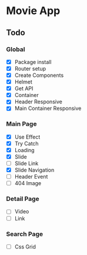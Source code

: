 # Movie App

## Todo

### Global

- [x] Package install
- [x] Router setup
- [x] Create Components
- [x] Helmet
- [x] Get API
- [x] Container
- [x] Header Responsive
- [x] Main Container Responsive

### Main Page

- [x] Use Effect
- [x] Try Catch
- [x] Loading
- [x] Slide
- [ ] Slide Link
- [x] Slide Navigation
- [ ] Header Event
- [ ] 404 Image

### Detail Page

- [ ] Video
- [ ] Link

### Search Page

- [ ] Css Grid
